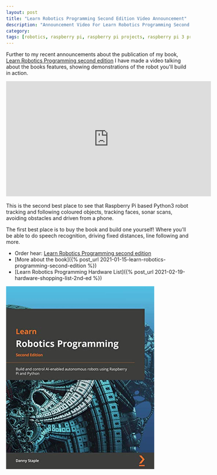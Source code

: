 ```yaml
---
layout: post
title: "Learn Robotics Programming Second Edition Video Announcement"
description: "Announcement Video For Learn Robotics Programming Second Edition"
category:
tags: [robotics, raspberry pi, raspberry pi projects, raspberry pi 3 projects, raspberry pi 4 projects, robot, electronics, computer vision, voice recognition]
---
```

Further to my recent announcements about the publication of my book, [Learn Robotics Programming second edition](http://packt.live/2XccaKe) I have made a video talking about the books features, showing demonstrations of the robot you'll build in action.

<div class="embed-responsive embed-responsive-16by9">
<iframe width="560" height="315" src="https://www.youtube.com/embed/wCL8LrQ8RcA" frameborder="0" allow="accelerometer; autoplay; encrypted-media; gyroscope; picture-in-picture" allowfullscreen="true"></iframe>
</div>

This is the second best place to see that Raspberry Pi based Python3 robot tracking and following coloured objects, tracking faces, sonar scans, avoiding obstacles and driven from a phone.

The first best place is to buy the book and build one yourself! Where you'll be able to do speech recognition, driving fixed distances, line following and more.

* Order hear: [Learn Robotics Programming second edition](http://packt.live/2XccaKe)
* [More about the book]({% post_url 2021-01-15-learn-robotics-programming-second-edition %})
* [Learn Robotics Programming Hardware List]({% post_url 2021-02-19-hardware-shopping-list-2nd-ed %})

[![Learn robotics Programming 2nd Edition Cover](/galleries/learn-robotics-programming-2nd-edition/learn-robotics-programming-2nd-cover.jpg)](http://packt.live/2XccaKe)
